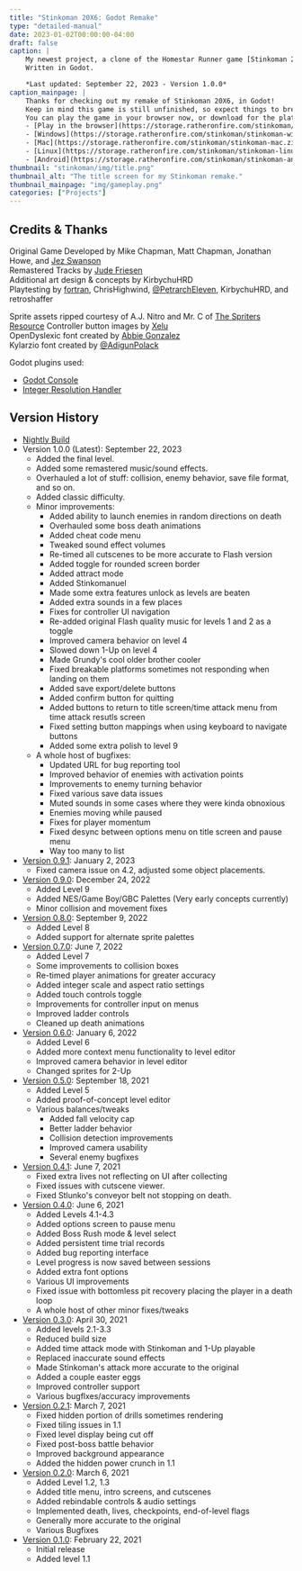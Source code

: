 ```yaml
---
title: "Stinkoman 20X6: Godot Remake"
type: "detailed-manual"
date: 2023-01-02T00:00:00-04:00
draft: false
caption: |
    My newest project, a clone of the Homestar Runner game [Stinkoman 20X6](https://homestarrunner.com/stinkogame/).
    Written in Godot.  

    *Last updated: September 22, 2023 - Version 1.0.0*
caption_mainpage: |
    Thanks for checking out my remake of Stinkoman 20X6, in Godot!  
    Keep in mind this game is still unfinished, so expect things to break often.  
    You can play the game in your browser now, or download for the platform of your choice:  
    - [Play in the browser](https://storage.ratheronfire.com/stinkoman/web)
    - [Windows](https://storage.ratheronfire.com/stinkoman/stinkoman-windows.zip)
    - [Mac](https://storage.ratheronfire.com/stinkoman/stinkoman-mac.zip)
    - [Linux](https://storage.ratheronfire.com/stinkoman/stinkoman-linux.zip)
    - [Android](https://storage.ratheronfire.com/stinkoman/stinkoman-android.apk)
thumbnail: "stinkoman/img/title.png"
thumbnail_alt: "The title screen for my Stinkoman remake."
thumbnail_mainpage: "img/gameplay.png"
categories: ["Projects"]
---
```


## Credits & Thanks

Original Game Developed by Mike Chapman, Matt Chapman, Jonathan Howe, and [Jez Swanson](https://twitter.com/jezzamonn)  
Remastered Tracks by [Jude Friesen](https://scratch.mit.edu/users/CoolGuyBug/)  
Additional art design & concepts by KirbychuHRD  
Playtesting by [fortran](https://cheeselandrestaurant.neocities.org/), ChrisHighwind, [@PetrarchEleven](https://twitter.com/PetrarchEleven), KirbychuHRD, and retroshaffer  

Sprite assets ripped courtesy of A.J. Nitro and Mr. C of [The Spriters Resource](https://www.spriters-resource.com/browser_games/stinkoman20x6)
Controller button images by [Xelu](https://thoseawesomeguys.com/prompts/)  
OpenDyslexic font created by [Abbie Gonzalez](https://gumroad.com/l/OpenDyslexic)  
Kylarzio font created by [@AdigunPolack](https://twitter.com/AdigunPolack/status/1392692685228630019)

Godot plugins used:
- [Godot Console](https://github.com/quentincaffeino/godot-console)
- [Integer Resolution Handler](https://github.com/Yukitty/godot-addon-integer_resolution_handler)

## Version History
- [Nightly Build](nightly)
- Version 1.0.0 (Latest): September 22, 2023
  - Added the final level.
  - Added some remastered music/sound effects.
  - Overhauled a lot of stuff: collision, enemy behavior, save file format, and so on.
  - Added classic difficulty.
  - Minor improvements:
    - Added ability to launch enemies in random directions on death
    - Overhauled some boss death animations
    - Added cheat code menu
    - Tweaked sound effect volumes
    - Re-timed all cutscenes to be more accurate to Flash version
    - Added toggle for rounded screen border
    - Added attract mode
    - Added Stinkomanuel
    - Made some extra features unlock as levels are beaten
    - Added extra sounds in a few places
    - Fixes for controller UI navigation
    - Re-added original Flash quality music for levels 1 and 2 as a toggle
    - Improved camera behavior on level 4
    - Slowed down 1-Up on level 4
    - Made Grundy's cool older brother cooler
    - Fixed breakable platforms sometimes not responding when landing on them
    - Added save export/delete buttons
    - Added confirm button for quitting
    - Added buttons to return to title screen/time attack menu from time attack resutls screen
    - Fixed setting button mappings when using keyboard to navigate buttons
    - Added some extra polish to level 9
  - A whole host of bugfixes:
    - Updated URL for bug reporting tool
    - Improved behavior of enemies with activation points
    - Improvements to enemy turning behavior
    - Fixed various save data issues
    - Muted sounds in some cases where they were kinda obnoxious
    - Enemies moving while paused
    - Fixes for player momentum
    - Fixed desync between options menu on title screen and pause menu
    - Way too many to list 
- [Version 0.9.1](0.9.1): January 2, 2023
    - Fixed camera issue on 4.2, adjusted some object placements.
- [Version 0.9.0](0.9.0): December 24, 2022
    - Added Level 9
    - Added NES/Game Boy/GBC Palettes (Very early concepts currently)
    - Minor collision and movement fixes
- [Version 0.8.0](0.8.0): September 9, 2022
    - Added Level 8
    - Added support for alternate sprite palettes
- [Version 0.7.0](0.7.0): June 7, 2022
    - Added Level 7
    - Some improvements to collision boxes
    - Re-timed player animations for greater accuracy
    - Added integer scale and aspect ratio settings
    - Added touch controls toggle
    - Improvements for controller input on menus
    - Improved ladder controls
    - Cleaned up death animations
- [Version 0.6.0](0.6.0): January 6, 2022
    - Added Level 6
    - Added more context menu functionality to level editor
    - Improved camera behavior in level editor
    - Changed sprites for 2-Up
- [Version 0.5.0](0.5.0): September 18, 2021
    - Added Level 5
    - Added proof-of-concept level editor
    - Various balances/tweaks
      - Added fall velocity cap
      - Better ladder behavior
      - Collision detection improvements
      - Improved camera usability
      - Several enemy bugfixes
- [Version 0.4.1](0.4.1): June 7, 2021
    - Fixed extra lives not reflecting on UI after collecting
    - Fixed issues with cutscene viewer.
    - Fixed Stlunko's conveyor belt not stopping on death.
- [Version 0.4.0](0.4.0): June 6, 2021
    - Added Levels 4.1-4.3
    - Added options screen to pause menu
    - Added Boss Rush mode & level select
    - Added persistent time trial records
    - Added bug reporting interface
    - Level progress is now saved between sessions
    - Added extra font options
    - Various UI improvements
    - Fixed issue with bottomless pit recovery placing the player in a death loop
    - A whole host of other minor fixes/tweaks
- [Version 0.3.0](0.3.0): April 30, 2021
    - Added levels 2.1-3.3
    - Reduced build size
    - Added time attack mode with Stinkoman and 1-Up playable
    - Replaced inaccurate sound effects
    - Made Stinkoman's attack more accurate to the original
    - Added a couple easter eggs
    - Improved controller support
    - Various bugflxes/accuracy improvements
- [Version 0.2.1](0.2.1): March 7, 2021
    - Fixed hidden portion of drills sometimes rendering
    - Fixed tiling issues in 1.1
    - Fixed level display being cut off
    - Fixed post-boss battle behavior
    - Improved background appearance
    - Added the hidden power crunch in 1.1
- [Version 0.2.0](0.2.0): March 6, 2021
  - Added Level 1.2, 1.3
  - Added title menu, intro screens, and cutscenes
  - Added rebindable controls & audio settings
  - Implemented death, lives, checkpoints, end-of-level flags
  - Generally more accurate to the original
  - Various Bugfixes
- [Version 0.1.0](0.1.0): February 22, 2021
    - Initial release
    - Added level 1.1